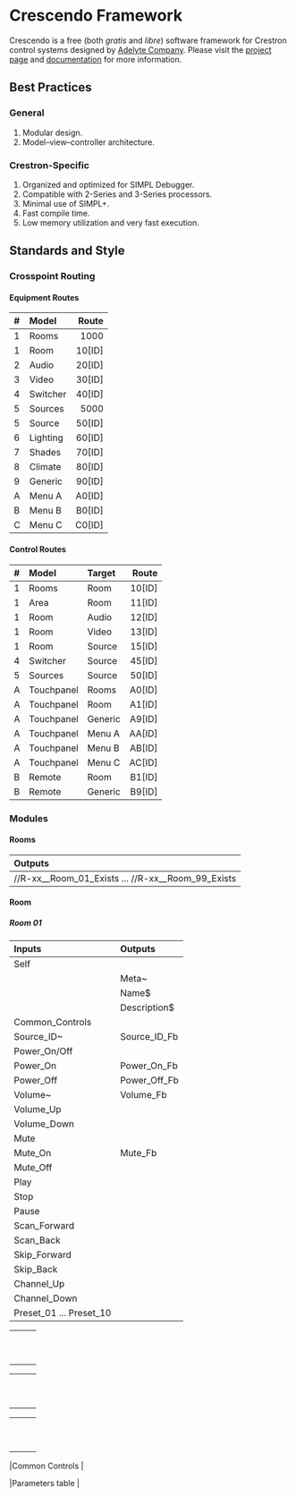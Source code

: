 # Crescendo Framework

Crescendo is a free (both _gratis_ and _libre_) software framework for Crestron control systems designed by [Adelyte Company](https://www.adelyte.com/). Please visit the [project page](https://www.adelyte.com/crestron/crescendo) and [documentation](https://www.adelyte.com/crestron/crescendo/docs) for more information.

## Best Practices
### General

  1. Modular design.
  2. Model–view–controller architecture.

### Crestron-Specific

  1. Organized and optimized for SIMPL Debugger.
  2. Compatible with 2-Series and 3-Series processors.
  3. Minimal use of SIMPL+.
  4. Fast compile time.
  5. Low memory utilization and very fast execution.

## Standards and Style
### Crosspoint Routing
#### Equipment Routes

| # | Model    | Route    |
|:--|:---------|---------:|
| 1 | Rooms    | 1000     |
| 1 | Room     | 10[ID]   |
| 2 | Audio    | 20[ID]   |
| 3 | Video    | 30[ID]   |
| 4 | Switcher | 40[ID]   |
| 5 | Sources  | 5000     |
| 5 | Source   | 50[ID]   |
| 6 | Lighting | 60[ID]   |
| 7 | Shades   | 70[ID]   |
| 8 | Climate  | 80[ID]   |
| 9 | Generic  | 90[ID]   |
| A | Menu A   | A0[ID]   |
| B | Menu B   | B0[ID]   |
| C | Menu C   | C0[ID]   |

#### Control Routes

| # | Model      | Target   | Route    |
|:--|:-----------|:---------|---------:|
| 1 | Rooms      | Room     | 10[ID]   |
| 1 | Area       | Room     | 11[ID]   |
| 1 | Room       | Audio    | 12[ID]   |
| 1 | Room       | Video    | 13[ID]   |
| 1 | Room       | Source   | 15[ID]   |
| 4 | Switcher   | Source   | 45[ID]   |
| 5 | Sources    | Source   | 50[ID]   |
| A | Touchpanel | Rooms    | A0[ID]   |
| A | Touchpanel | Room     | A1[ID]   |
| A | Touchpanel | Generic  | A9[ID]   |
| A | Touchpanel | Menu A   | AA[ID]   |
| A | Touchpanel | Menu B   | AB[ID]   |
| A | Touchpanel | Menu C   | AC[ID]   |
| B | Remote     | Room     | B1[ID]   |
| B | Remote     | Generic  | B9[ID]   |

### Modules
#### Rooms

| Outputs                                           |
|:--------------------------------------------------|
| //R-xx__Room_01_Exists ... //R-xx__Room_99_Exists |

#### Room
##### Room 01
| Inputs                  |  Outputs      |
|:------------------------|:--------------|
| Self                                    |
|                         | Meta~         |
|                         | Name$         |
|                         | Description$  |
| Common_Controls                         |
| Source_ID~              | Source_ID_Fb  |
| Power_On/Off            |               |
| Power_On                | Power_On_Fb   |
| Power_Off               | Power_Off_Fb  |
| Volume~                 | Volume_Fb     |
| Volume_Up               |               |
| Volume_Down             |               |
| Mute                    |               |
| Mute_On                 | Mute_Fb       |
| Mute_Off                |               |
| Play                    |               |
| Stop                    |               |
| Pause                   |               |
| Scan_Forward            |               |
| Scan_Back               |               |
| Skip_Forward            |               |
| Skip_Back               |               |
| Channel_Up              |               |
| Channel_Down            |               |
| Preset_01 ... Preset_10 |               | 




|       |       |       |
|:------|:------|:------|
|       |       |       |
|       |       |       |
|       |       |       |
|       |       |       |
|       |       |       |
|       |       |       |
|       |       |       |
|       |       |       |
|       |       |       |
|       |       |       |


|       |       |       |
|:------|:------|:------|
|       |       |       |
|       |       |       |
|       |       |       |
|       |       |       |
|       |       |       |
|       |       |       |
|       |       |       |
|       |       |       |
|       |       |       |
|       |       |       |


|       |       |       |
|:------|:------|:------|
|       |       |       |
|       |       |       |
|       |       |       |
|       |       |       |
|       |       |       |
|       |       |       |
|       |       |       |
|       |       |       |
|       |       |       |
|       |       |       |

|Common Controls                                    |



|Parameters  table |


